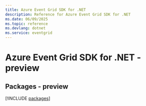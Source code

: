 ```yaml
---
title: Azure Event Grid SDK for .NET
description: Reference for Azure Event Grid SDK for .NET
ms.date: 06/09/2025
ms.topic: reference
ms.devlang: dotnet
ms.service: eventgrid
---
```

# Azure Event Grid SDK for .NET - preview
## Packages - preview
[!INCLUDE [packages](event-grid-index.md)]